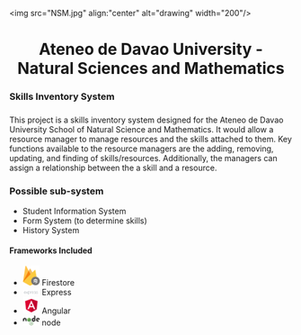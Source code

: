 <img src="NSM.jpg" align:"center" alt="drawing" width="200"/>
# <div align="center">Ateneo de Davao University - Natural Sciences and Mathematics</div>

### Skills Inventory System
##### 
This project is a skills inventory system designed for the Ateneo de Davao University School of Natural Science and Mathematics. It would allow a resource manager to manage resources and the skills attached to them. Key functions available to the resource managers are the adding, removing, updating, and finding of skills/resources. Additionally, the managers can assign a relationship between the a skill and a resource.

### Possible sub-system
* Student Information System
* Form System (to determine skills)
* History System
#### Frameworks Included
* <img src="firestore.png" alt="drawing" width="30"/> Firestore
* <img src="express.png" alt="drawing" width="30"/> Express
* <img src="angular.png" alt="drawing" width="30"/> Angular
* <img src="node.png" alt="drawing" width="30"/> node
